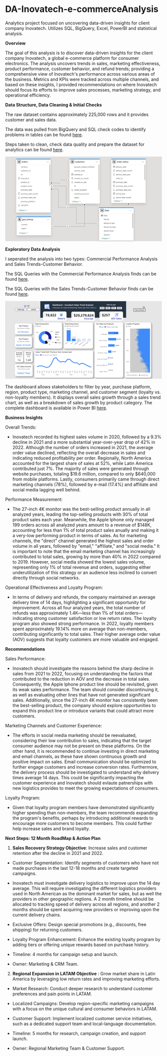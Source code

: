# DA-Inovatech-e-commerceAnalysis
Analytics project focused on uncovering data-driven insights for client company Inovatech. Utilizes SQL, BigQuery, Excel, PowerBI and statistical analysis.

**Overview**

The goal of this analysis is to discover data-driven insights for the client company Inovatech, a global e-commerce platform for consumer electronics. The analysis uncovers trends in sales, marketing effectiveness, product performance, customer behavior, and refund trends; providing a comprehensive view of Inovatech's performance across various areas of the business. Metrics and KPIs were tracked across multiple channels, and based on these insights, I provided recommendations on where Inovatech should focus its efforts to improve sales processes, marketing strategy, and operational efficiency.

**Data Structure, Data Cleaning & Initial Checks** 

The raw dataset contains approximately 225,000 rows and it provides customer and sales data. 

The data was pulled from BigQuery and SQL check codes to identify problems in tables can be found [here](SQL_Inovatech_Data_Checks). 

Steps taken to clean, check data quality and prepare the dataset for analytics can be found [here](Inova_Issue_Log.xlsx). 

![image alt](https://github.com/ZivkoDanicic/DA-Inovatech-e-commerceAnalysis/blob/main/Inova_Data_Structure.png?raw=true)

**Exploratory Data Analysis** 

I seperated the analysis into two types: Commercial Performance Analysis and Sales Trends-Customer Behavior.

The SQL Queries with the Commercial Performance Analysis finds can be found [here](SQL_Inovatech_Commercial_Analysis).

The SQL Queries with the Sales Trends-Customer Behavior finds can be found [here](SQL_Inovatech_Sales_Trends).

![image alt](Dashboard.png)

The dashboard allows stakeholders to filter by year, purchase platform, region, product type, marketing channel, and customer segment (loyalty vs. non-loyalty members). It displays overall sales growth through a sales trend chart, as well as a breakdown of sales growth by product category. The complete dashboard is available in Power BI  [here](https://app.powerbi.com/view?r=eyJrIjoiMWQxYjZjMzQtOWMyOC00ZDhhLThhYjMtYzY1NTA2M2MzNWUwIiwidCI6ImE2NmM3ZDYzLWRmMWItNGYxNS05NzVmLWJlYmM2NDM1ZjZhOSJ9). 


**Business Insights**

Overall Trends:

* Inovatech recorded its highest sales volume in 2020, followed by a 9.3% decline in 2021 and a more substantial year-over-year drop of 42% in 2022. Although the number of orders increased in 2021, the average order value declined, reflecting the overall decrease in sales and indicating reduced profitability per order. Regionally, North America accounted for the largest share of sales at 52%, while Latin America contributed just 7%. The majority of sales were generated through website purchases, totaling $19.6 million, compared to only $640,000 from mobile platforms. Lastly, consumers primarily came through direct marketing channels (78%), followed by e-mail (17.4%) and affiliate and social media lagging well behind. 

Performance Measurement:

* The 27-inch 4K monitor was the best-selling product annually in all analyzed years, leading the top-selling products with 30% of total product sales each year. Meanwhile, the Apple Iphone only managed 199 orders across all analyzed years amount to a revenue of $148K, accounting for less than 1% of total product sales anually and making it a very-low performing product in terms of sales. As for marketing channels, the "direct" channel generated the highest sales and order volume in all years, followed by "email," "affiliate," and "social media." It is important to note that the email marketing channel has increasingly contributed to total sales, growing by more than 40% in 2022 compared to 2019. However, social media showed the lowest sales volume, representing only 1% of total revenue and orders, suggesting either underutilization of this strategy or an audience less inclined to convert directly through social networks.

Operational Effectiveness and Loyalty Program:

* In terms of delivery and refunds, the company maintained an average delivery time of 14 days, highlighting a significant opportunity for improvement. Across all four analyzed years, the total number of refunds was approximately 1.4K—less than 1% of total orders—indicating strong customer satisfaction or low return rates. The loyalty program also showed strong performance. In 2022, loyalty members spent approximately 19.14% more on average than non-members, contributing significantly to total sales. Their higher average order value (AOV) suggests that loyalty customers are more valuable and engaged.

**Recommendations**

Sales Performance:

* Inovatech should investigate the reasons behind the sharp decline in sales from 2021 to 2022, focusing on understanding the factors that contributed to the reduction in AOV and the decrease in total sales. Consequently, the Apple Iphone product line should be revisited, given its weak sales performance. The team should consider discontinuing it, as well as evaluating other lines that have not generated significant sales. Additionally, since the 27-inch 4K monitor has consistently been the best-selling product, the company should explore opportunities to expand this product line or introduce variants that could attract more customers.

Marketing Channels and Customer Experience:

* The efforts in social media marketing should be reevaluated, considering their low contribution to sales, indicating that the target consumer audience may not be present on these platforms. On the other hand, it is recommended to continue investing in direct marketing and email channels, as these have shown continuous growth and positive impact on sales. Email communication should be optimized to further engage customers and increase conversion rates. Furthermore, the delivery process should be investigated to understand why delivery times average 14 days. This could be significantly impacting the customer experience and Inovatech should evlaute patnerships with new logistics provides to meet the growing expectations of consumers. 

Loyalty Program:

* Given that loyalty program members have demonstrated significantly higher spending than non-members, the team recommends expanding the program's benefits, perhaps by introducing additional rewards to encourage more customers to become members. This could further help increase sales and brand loyalty.


**Next Steps: 12 Month RoadMap & Action Plan**

1. **Sales Recovery Strategy Objective**: Increase sales and customer retention after the decline in 2021 and 2022.

* Customer Segmentation: Identify segments of customers who have not made purchases in the last 12-18 months and create targeted campaigns.

* Inovatech must investigate delivery logistics to improve upon the 14 day average. This will require investigating the different logistics providers used in North American as the dominant market for sales, but as well the providers in other geographic regtions. A 2 month timeline should be allocated to tracking speed of delivery across all regions, and another 2 months should be spent acquiring new providers or improving upon the current delivery chains. 

* Exclusive Offers: Design special promotions (e.g., discounts, free shipping) for returning customers.

* Loyalty Program Enhancement: Enhance the existing loyalty program by adding tiers or offering unique rewards based on purchase history.
* Timeline: 4 months for campaign setup and launch.
* Owner: Marketing & CRM Team.


2. **Regional Expansion in LATAM Objective** : Grow market share in Latin America by leveraging low return rates and improving marketing efforts.

* Market Research: Conduct deeper research to understand customer preferences and pain points in LATAM.

* Localized Campaigns: Develop region-specific marketing campaigns with a focus on the unique cultural and consumer behaviors in LATAM.

* Customer Support: Implement localized customer service initiatives, such as a dedicated support team and local-language documentation.

* Timeline: 5 months for research, campaign creation, and support launch.

* Owner: Regional Marketing Team & Customer Support.
